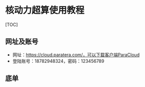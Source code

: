 # 核动力超算使用教程

[TOC]
## 网址及账号
* 网址：https://cloud.paratera.com/，可以下载客户端ParaCloud
* 登陆账号：18782948324，密码：123456789

## 底单